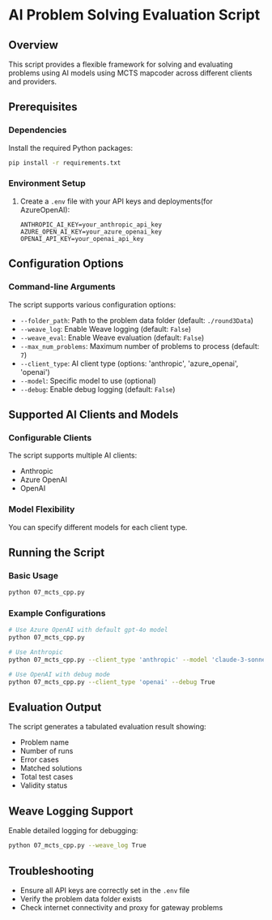 # AI Problem Solving Evaluation Script

## Overview
This script provides a flexible framework for solving and evaluating problems using AI models using MCTS mapcoder across different clients and providers.

## Prerequisites

### Dependencies
Install the required Python packages:
```bash
pip install -r requirements.txt
```

### Environment Setup
1. Create a `.env` file with your API keys and deployments(for AzureOpenAI):
   ```
   ANTHROPIC_AI_KEY=your_anthropic_api_key
   AZURE_OPEN_AI_KEY=your_azure_openai_key
   OPENAI_API_KEY=your_openai_api_key
   ```

## Configuration Options

### Command-line Arguments
The script supports various configuration options:

- `--folder_path`: Path to the problem data folder (default: `./round3Data`)
- `--weave_log`: Enable Weave logging (default: `False`)
- `--weave_eval`: Enable Weave evaluation (default: `False`)
- `--max_num_problems`: Maximum number of problems to process (default: `7`)
- `--client_type`: AI client type (options: 'anthropic', 'azure_openai', 'openai')
- `--model`: Specific model to use (optional)
- `--debug`: Enable debug logging (default: `False`)

## Supported AI Clients and Models

### Configurable Clients
The script supports multiple AI clients:
- Anthropic
- Azure OpenAI
- OpenAI

### Model Flexibility
You can specify different models for each client type.

## Running the Script

### Basic Usage
```bash
python 07_mcts_cpp.py
```

### Example Configurations
```bash
# Use Azure OpenAI with default gpt-4o model
python 07_mcts_cpp.py

# Use Anthropic
python 07_mcts_cpp.py --client_type 'anthropic' --model 'claude-3-sonnet-20240229'

# Use OpenAI with debug mode
python 07_mcts_cpp.py --client_type 'openai' --debug True
```

## Evaluation Output
The script generates a tabulated evaluation result showing:
- Problem name
- Number of runs
- Error cases
- Matched solutions
- Total test cases
- Validity status

## Weave Logging Support
Enable detailed logging for debugging:
```bash
python 07_mcts_cpp.py --weave_log True
```

## Troubleshooting
- Ensure all API keys are correctly set in the `.env` file
- Verify the problem data folder exists
- Check internet connectivity and proxy for gateway problems


